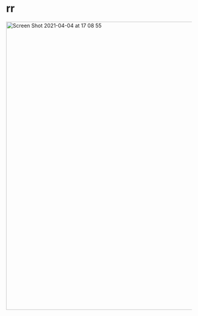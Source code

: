 # rr

<img width="782" alt="Screen Shot 2021-04-04 at 17 08 55" src="https://user-images.githubusercontent.com/46371150/113569798-0d519d00-964e-11eb-9193-0db35951b192.png">
